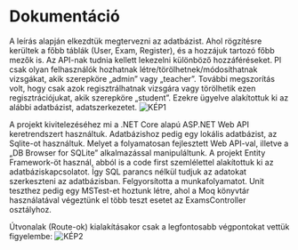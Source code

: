# Dokumentáció

A leírás alapján elkezdtük megtervezni az adatbázist. Ahol rögzítésre kerültek a főbb táblák (User, Exam, Register), és a hozzájuk tartozó főbb mezők is. Az API-nak tudnia kellett lekezelni különböző hozzáféréseket. Pl csak olyan felhasználók hozhatnak létre/törölhetnek/módosíthatnak vizsgákat, akik szerepköre „admin” vagy „teacher”. További megszorítás volt, hogy csak azok regisztrálhatnak vizsgára vagy törölhetik ezen regisztrációjukat, akik szerepköre „student”. 
Ezekre ügyelve alakítottuk ki az alábbi adatbázist, adatszerkezetet.
![KÉP1](https://github.com/vellt/rft/assets/61885011/df6773f4-7716-42e9-b416-96aa5331e029)

A projekt kivitelezéséhez mi a .NET Core alapú ASP.NET Web API keretrendszert használtuk. Adatbázishoz pedig egy lokális adatbázist, az Sqlite-ot használtuk. Melyet a folyamatosan fejlesztett Web API-val, illetve a „DB Browser for SQLite” alkalmazással manipuláltunk. A projekt Entity Framework-öt használ, abból is a code first szemlélettel alakítottuk ki az adatbáziskapcsolatot. Így SQL parancs nélkül tudjuk az adatokat szerkeszteni az adatbázisban. Felgyorsította a munkafolyamatot. Unit teszthez pedig egy MSTest-et hoztunk létre, ahol a Moq könyvtár használatával végeztünk el több teszt esetet az ExamsController osztályhoz.

Útvonalak (Route-ok) kialakításakor csak a legfontosabb végpontokat vettük figyelembe:
![KÉP2](https://github.com/vellt/rft/assets/61885011/3efcc44c-fa19-406f-a17d-05c79173c1a2)
